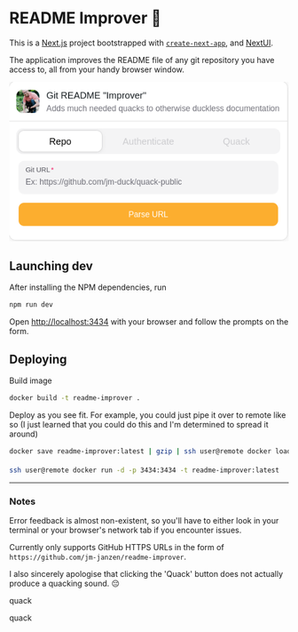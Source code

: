 # README Improver 🦆

This is a [Next.js](https://nextjs.org) project bootstrapped with [`create-next-app`](https://nextjs.org/docs/app/api-reference/cli/create-next-app), and [NextUI](https://nextui.org/).

The application improves the README file of any git repository you have access to, all from your handy browser window.

![A single-input form with the tabs 'Repo', 'Authenticate', and 'Quack'](./public/example.png 'Landing page')

## Launching dev

After installing the NPM dependencies, run

```bash
npm run dev
```

Open [http://localhost:3434](http://localhost:3434) with your browser and follow the prompts on the form.

## Deploying

Build image

```bash
docker build -t readme-improver .
```

Deploy as you see fit. For example, you could just pipe it over to remote like so (I just learned that you could do this and I'm determined to spread it around)

```bash
docker save readme-improver:latest | gzip | ssh user@remote docker load

ssh user@remote docker run -d -p 3434:3434 -t readme-improver:latest
```

---

### Notes

Error feedback is almost non-existent, so you'll have to either look in your terminal or your browser's network tab if you encounter issues.

Currently only supports GitHub HTTPS URLs in the form of `https://github.com/jm-janzen/readme-improver`.

I also sincerely apologise that clicking the 'Quack' button does not actually produce a quacking sound. 😔


quack

quack
